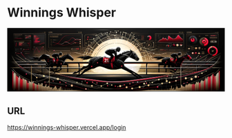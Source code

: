 # Winnings Whisper

![ヘッダー画像](./docs/images/banner.png)

## URL
https://winnings-whisper.vercel.app/login

